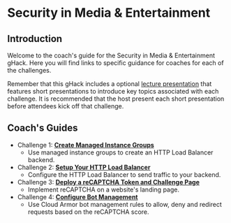 # Security in Media & Entertainment

## Introduction
Welcome to the coach's guide for the Security in Media & Entertainment gHack. Here you will find links to specific guidance for coaches for each of the challenges.

Remember that this gHack includes a optional [lecture presentation](Lectures.pptx) that features short presentations to introduce key topics associated with each challenge. It is recommended that the host present each short presentation before attendees kick off that challenge.

## Coach's Guides
- Challenge 1: **[Create Managed Instance Groups](Solution-01.md)**
   - Use managed instance groups to create an HTTP Load Balancer backend.
- Challenge 2: **[Setup Your HTTP Load Balancer](Solution-02.md)**
   - Configure the HTTP Load Balancer to send traffic to your backend.
- Challenge 3: **[Deploy a reCAPTCHA Token and Challenge Page](Solution-03.md)**
   - Implement reCAPTCHA on a website's landing page. 
- Challenge 4: **[Configure Bot Management](Solution-04.md)**
   - Use Cloud Armor bot management rules to allow, deny and redirect requests based on the reCAPTCHA score.